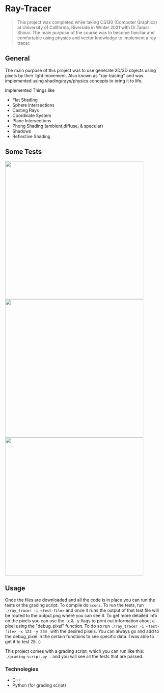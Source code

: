 # Ray-Tracer
>This project was completed while taking CS130 (Computer Graphics) at University of California, Riverside in Winter 2021 with Dr.Tamar Shinar. The main purpose of the course was to become familiar and comfortable using physics and vector knowledge to implement a ray tracer.

## General
The main purpose of this project was to use generate 2D/3D objects using pixels by their light movement. Also known as "ray-tracing" and was implemented using shading/rays/physics concepts to bring it to life. 

Implemented Things like
* Flat Shading
* Sphere Intersections
* Casting Rays
* Coordinate System
* Plane Intersections
* Phong Shading (ambient,diffuse, & specular)
* Shadows
* Reflective Shading

## Some Tests 

<img width="450" src="https://user-images.githubusercontent.com/62925991/106525874-817a9380-6499-11eb-83ee-a0365f9fd6f2.png"> <img width="450" src="https://user-images.githubusercontent.com/62925991/106693346-1c9f6600-658b-11eb-8126-5ecb0c736783.png">
<img width="450" src="https://user-images.githubusercontent.com/62925991/106693351-2032ed00-658b-11eb-8bf7-e325f5f6f19d.png">


## Usage
Once the files are downloaded and all the code is in place you can run the tests or the grading script. To compile do ```scons```. To run the tests, run ``` ./ray_tracer -i <test-file>``` and once it runs the output of that test file will be routed to the output.png where you can see it. To get more detailed info on the pixels you can use the -x & -y flags to print out information about a pixel using the "debug_pixel" function. To do so run ```./ray_tracer -i <test-file> -x 123 -y 234 ``` with the desired pixels. You can always go and add to the debug_pixel in the certain functions to see specific data. I was able to get it to test 25. :) 

This project comes with a grading script, which you can run like this: ```./grading-script.py .``` and you will see all the tests that are passed.

### Technologies
* C++
* Python (for grading script) 
